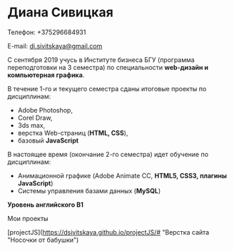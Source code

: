 

# Диана Сивицкая

Телефон: +375296684931

E-mail: di.sivitskaya@gmail.com

С сентября 2019 учусь в Институте бизнеса БГУ (программа переподготовки на 3 семестра) по специальности **web-дизайн и компьютерная графика**. 

В течение 1-го и текущего семестра сданы итоговые проекты по дисциплинам: 
*	Adobe Photoshop, 
*	Corel Draw, 
*	3ds max, 
*	верстка Web-страниц (**HTML, CSS**), 
*	базовый **JavaScript**

В настоящее время (окончание 2-го семестра) идет обучение по дисциплинам: 
* Анимационной графике (Adobe Animate CC, **HTML5, CSS3, плагины JavaScript**)
* Системы управления базами данных (**MySQL**)

**Уровень английского B1**

Мои проекты

[projectJS](https://dsivitskaya.github.io/projectJS/# "Верстка сайта "Носочки от бабушки")
